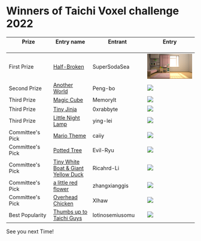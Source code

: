 # Winners of Taichi Voxel challenge 2022

|Prize <img width=300/>     | Entry name<img width=300/>                           |Entrant  <img width=300/>         | Entry  <img width=800/>                                            |
| ---------- | ----------------------------------- | --------------- | -------------------------------------------------- |
|     First Prize     | [Half-Broken](https://github.com/taichi-dev/voxel-challenge/issues/11#issuecomment-1129623196)                       | SuperSodaSea    | <img src="https://raw.githubusercontent.com/SuperSodaSea/voxel-challenge-alpha/main/half_broken.jpg" >|
|     Second Prize     | [Another World](https://github.com/taichi-dev/voxel-challenge/issues/11#issuecomment-1129544558)                       | Peng-bo         | <img src="https://user-images.githubusercontent.com/13476260/168955511-83b8ee38-a616-47c4-a880-1eb39d47ede7.jpg" >|
|    Third Prize     | [Magic Cube](https://github.com/taichi-dev/voxel-challenge/issues/11#issuecomment-1121367246)                          | Memorylt        | <img src="https://user-images.githubusercontent.com/95413219/167455557-c68e56d3-aee8-4c4b-91e6-36f72a9fd023.jpg">   |
|     Third Prize    | [Tiny Jinja](https://github.com/taichi-dev/voxel-challenge/issues/11#issuecomment-1114682879)                          | 0xrabbyte       | <img src="https://camo.githubusercontent.com/f679e5930c9f5b8855d1951ed88b011997b1213afcd594311afbbf38f2d078c2/68747470733a2f2f73322e6c6f6c692e6e65742f323032322f30352f30322f78314a7035415a434b5461585038442e6a7067">  |
|     Third Prize | [Little Night Lamp](https://github.com/taichi-dev/voxel-challenge/issues/11#issuecomment-1128607967)                   | ying-lei        | <img src="https://user-images.githubusercontent.com/6155447/168772959-4ee275a0-4a67-4fa2-bc75-7473ed7da01c.jpg"> |
| Committee's Pick   | [Mario Theme](https://github.com/taichi-dev/voxel-challenge/issues/11#issuecomment-1120215816)                         | caiiy           | <img src="https://user-images.githubusercontent.com/62012000/167257414-d2f1ef71-4947-469c-9616-e66063eabc5f.jpg"> |
| Committee's Pick     |[Potted Tree](https://github.com/taichi-dev/voxel-challenge/issues/11#issuecomment-1120155575)                         | Evil-Ryu        | <img src="https://user-images.githubusercontent.com/5989112/167243838-935db835-298b-4b06-9a26-e46906a0505d.jpg" >  |
| Committee's Pick     | [Tiny White Boat & Giant Yellow Duck](https://github.com/taichi-dev/voxel-challenge/issues/11#issuecomment-1126899981) | Ricahrd-Li      | <img src="https://user-images.githubusercontent.com/47491676/168467305-68160677-6038-4e1d-8f5a-a56a2265bc0d.jpg" > |
| Committee's Pick     | [a little red flower](https://github.com/taichi-dev/voxel-challenge/issues/11#issuecomment-1126975334)                 | zhangxianggis   | <img src="https://user-images.githubusercontent.com/10293779/168483636-be34607c-5414-4fc4-9156-ae14ce8cd2ef.jpg" > |
| Committee's Pick     | [Overhead Chicken](https://github.com/taichi-dev/voxel-challenge/issues/11#issuecomment-1127009876)                    | Xlhaw           | <img src="https://user-images.githubusercontent.com/28912944/168490824-29854df0-1c25-4575-b551-807ffe7afe45.png"> |
| Best Popularity | [Thumbs up to Taichi Guys](https://github.com/taichi-dev/voxel-challenge/issues/11#issuecomment-1128776985)            | lotinosemiusomu | <img src="https://user-images.githubusercontent.com/105546055/168804427-1e653d2b-0882-4b10-ad05-1bbd76411224.jpg" > |

See you next Time!
